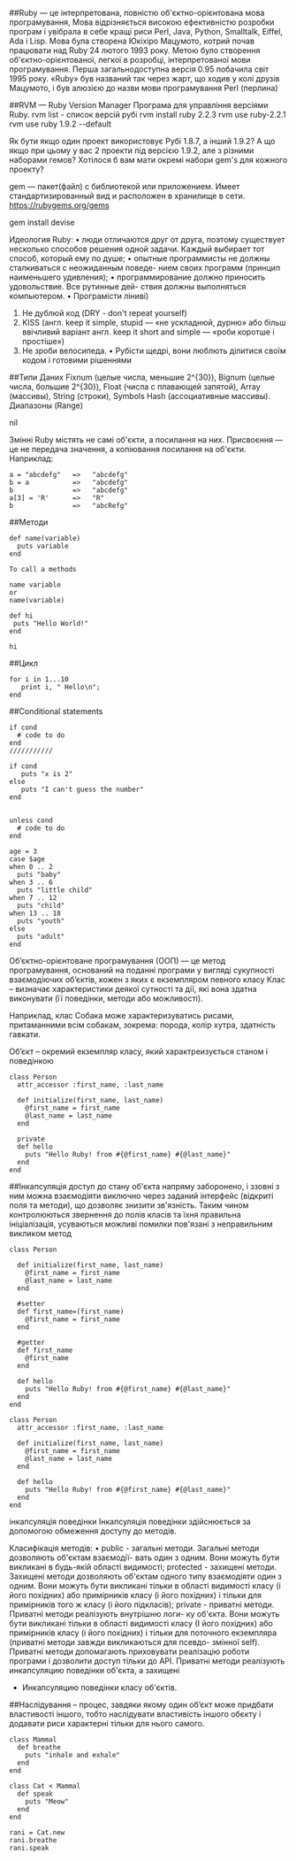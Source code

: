 ##Ruby — це інтерпретована, повністю об'єктно-орієнтована мова програмування,
Мова відрізняється високою ефективністю розробки програм і увібрала в себе кращі риси Perl, Java, Python, Smalltalk, Eiffel, Ada і Lisp.
Мова була створена Юкіхіро Мацумото, котрий почав працювати над Ruby 24 лютого 1993 року. 
Метою було створення об'єктно-орієнтованої, легкої в розробці, інтерпретованої мови програмування. 
Перша загальнодоступна версія 0.95 побачила світ 1995 року. «Ruby» був названий так  через жарт, що ходив у колі друзів Мацумото, і був алюзією до назви мови програмування Perl (перлина)

##RVM — Ruby Version Manager 
Програма для управління версіями Ruby.
rvm list - список версій рубі
rvm install ruby 2.2.3
rvm use ruby-2.2.1
rvm use ruby 1.9.2 --default

Як бути якщо один проект використовує Рубі 1.8.7, а інший 1.9.2? А що якщо при цьому у вас 2 проекти під версією 1.9.2, але з різними наборами гемов? 
Хотілося б вам мати окремі набори gem's для кожного проекту?

gem — пакет(файл) с библиотекой или приложением. Имеет стандартизированный вид и расположен в хранилище в сети.
https://rubygems.org/gems

gem install devise

Идеология Ruby:
• люди отличаются друг от друга, поэтому существует несколько способов
решения одной задачи. Каждый выбирает тот способ, который ему по душе;
• опытные программисты не должны сталкиваться с неожиданным поведе-
нием своих программ (принцип наименьшего удивления);
• программирование должно приносить удовольствие. Все рутинные дей-
ствия должны выполняться компьютером.
• Програмісти ліниві)
 1. Не дублюй код (DRY - don't repeat yourself)
 2. KISS (англ. keep it simple, stupid — «не ускладнюй, дурню» або більш ввічливий варіант англ. keep it short and simple — «роби коротше і простіше»)
 3. Не зроби велосипеда.
 • Рубісти щедрі, вони люблють ділитися своїм кодом і готовими рішеннями
 
 
##Типи Даних
Fixnum (целые числа, меньшие 2^{30}),
Bignum (целые числа, большие 2^{30}),
Float (числа с плавающей запятой),
Array (массивы),
String (строки),
Symbols
Hash (ассоциативные массивы).
Диапазоны (Range)

nil

Змінні Ruby містять не самі об'єкти, а посилання на них. Присвоєння — це не передача значення, а копіювання посилання на об'єкти.  Наприклад:
```
a = "abcdefg"   =>   "abcdefg"
b = a           =>   "abcdefg"
b               =>   "abcdefg"
a[3] = 'R'      =>   "R"
b               =>   "abcRefg"
```

##Методи
```
def name(variable)
  puts variable
end

To call a methods

name variable
or
name(variable)

def hi
 puts "Hello World!"
end

hi
```
##Цикл

```
for i in 1...10
   print i, " Hello\n";
end 
```

##Conditional statements
```
if cond
  # code to do
end
///////////

if cond
   puts "x is 2"
else
   puts "I can't guess the number"
end


unless cond
  # code to do
end

age = 3
case $age
when 0 .. 2
  puts "baby"
when 3 .. 6
  puts "little child"
when 7 .. 12
  puts "child"
when 13 .. 18
  puts "youth"
else
  puts "adult"
end
```

Об’єктно-орієнтоване програмування (ООП) — це метод програмування, оснований на поданні програми у вигляді сукупності взаємодіючих об’єктів, кожен з яких є екземпляром певного класу
Клас – визначає  характеристики деякої сутності та дії, які вона здатна виконувати (її поведінки, методи або можливості).

Наприклад, клас Собака може характеризуватись рисами, притаманними всім собакам, зокрема: порода, колір хутра, здатність гавкати.

Об’єкт – окремий екземпляр класу, який характреизується станом і поведінкою
```
class Person
  attr_accessor :first_name, :last_name

  def initialize(first_name, last_name)
    @first_name = first_name
    @last_name = last_name
  end
  
  private
  def hello
    puts "Hello Ruby! from #{@first_name} #{@last_name}"
  end
end
```
##Інкапсуляція 
доступ до стану об'єкта напряму заборонено, і ззовні з ним можна взаємодіяти виключно через заданий інтерфейс (відкриті поля та методи), що дозволяє знизити зв'язність. Таким чином контролюються звернення до полів класів та їхня правильна ініціалізація, усуваються можливі помилки пов'язані з неправильним викликом метод

```
class Person

  def initialize(first_name, last_name)
    @first_name = first_name
    @last_name = last_name
  end
  
  #setter
  def first_name=(first_name)
    @first_name = first_name
  end
  
  #getter
  def first_name
    @first_name
  end
  
  def hello
    puts "Hello Ruby! from #{@first_name} #{@last_name}"
  end
end
```
```
class Person
  attr_accessor :first_name, :last_name

  def initialize(first_name, last_name)
    @first_name = first_name
    @last_name = last_name
  end
  
  def hello
    puts "Hello Ruby! from #{@first_name} #{@last_name}"
  end
end
```
інкапсуляція поведінки
Інкапсуляція поведінки здійснюється за допомогою обмеження доступу
до методів.

Класифікація методів:
• public - загальні методи. Загальні методи дозволяють об'єктам взаємодії-
вать один з одним. Вони можуть бути викликані в будь-якій області видимості;
protected - захищені методи. Захищені методи дозволяють об'єктам
одного типу взаємодіяти один з одним. Вони можуть бути викликані
тільки в області видимості класу (і його похідних) або примірників
класу (і його похідних) і тільки для примірників того ж класу (і його
підкласів);
private - приватні методи. Приватні методи реалізують внутрішню логи-
ку об'єкта. Вони можуть бути викликані тільки в області видимості класу
(І його похідних) або примірників класу (і його похідних) і тільки
для поточного екземпляра (приватні методи завжди викликаються для псевдо-
змінної self). Приватні методи допомагають приховувати реалізацію роботи
програми і дозволити доступ тільки до API.
Приватні методи реалізують инкапсуляцию поведінки об'єкта, а захищені
- Инкапсуляцию поведінки класу об'єктів.


##Наслідування – процес, завдяки якому один об’єкт може придбати властивості іншого, тобто наслідувати властивість іншого обєкту і додавати риси характерні тільки для нього самого.
```
class Mammal  
  def breathe  
    puts "inhale and exhale"  
  end  
end  
  
class Cat < Mammal  
  def speak  
    puts "Meow"  
  end  
end  
  
rani = Cat.new  
rani.breathe  
rani.speak  
```
